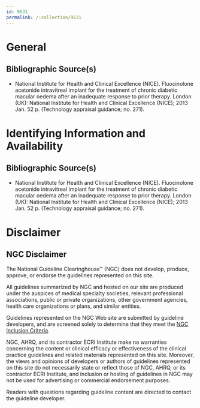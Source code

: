 ```yaml
---
id: 9631
permalink: /:collection/9631
---
```


# General

## Bibliographic Source(s)

- National Institute for Health and Clinical Excellence (NICE). Fluocinolone acetonide intravitreal implant for the treatment of chronic diabetic macular oedema after an inadequate response to prior therapy. London (UK): National Institute for Health and Clinical Excellence (NICE); 2013 Jan. 52 p. (Technology appraisal guidance; no. 271).

# Identifying Information and Availability

## Bibliographic Source(s)

- National Institute for Health and Clinical Excellence (NICE). Fluocinolone acetonide intravitreal implant for the treatment of chronic diabetic macular oedema after an inadequate response to prior therapy. London (UK): National Institute for Health and Clinical Excellence (NICE); 2013 Jan. 52 p. (Technology appraisal guidance; no. 271).

# Disclaimer

## NGC Disclaimer

The National Guideline Clearinghouse™ (NGC) does not develop, produce, approve, or endorse the guidelines represented on this site.

All guidelines summarized by NGC and hosted on our site are produced under the auspices of medical specialty societies, relevant professional associations, public or private organizations, other government agencies, health care organizations or plans, and similar entities.

Guidelines represented on the NGC Web site are submitted by guideline developers, and are screened solely to determine that they meet the [NGC Inclusion Criteria](/help-and-about/summaries/inclusion-criteria).

NGC, AHRQ, and its contractor ECRI Institute make no warranties concerning the content or clinical efficacy or effectiveness of the clinical practice guidelines and related materials represented on this site. Moreover, the views and opinions of developers or authors of guidelines represented on this site do not necessarily state or reflect those of NGC, AHRQ, or its contractor ECRI Institute, and inclusion or hosting of guidelines in NGC may not be used for advertising or commercial endorsement purposes.

Readers with questions regarding guideline content are directed to contact the guideline developer.

